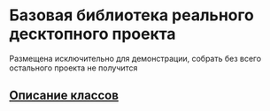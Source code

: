 # Базовая библиотека реального десктопного проекта
Размещена исключительно для демонстрации, собрать без всего остального проекта не получится
## [Описание классов](https://htmlpreview.github.io/?https://raw.githubusercontent.com/n-r-w/zfcore-demo/main/doxygen/out/html/hierarchy.html)

